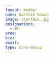 ```yaml
---
layout: member
name: Karthik Raman
image: ckarthik.jpg
designations: 
  - BT
area:
bio:
email:
type: Core-Group
---
```

